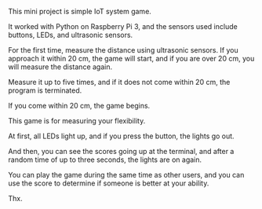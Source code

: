 This mini project is simple IoT system game.

It worked with Python on Raspberry Pi 3, and the sensors used include buttons, LEDs, and ultrasonic sensors.

For the first time, measure the distance using ultrasonic sensors. If you approach it within 20 cm, the game will start, and if you are over 20 cm, you will measure the distance again.

Measure it up to five times, and if it does not come within 20 cm, the program is terminated.

If you come within 20 cm, the game begins.

This game is for measuring your flexibility.

At first, all LEDs light up, and if you press the button, the lights go out.

And then, you can see the scores going up at the terminal, and after a random time of up to three seconds, the lights are on again.

You can play the game during the same time as other users, and you can use the score to determine if someone is better at your ability.

Thx.
